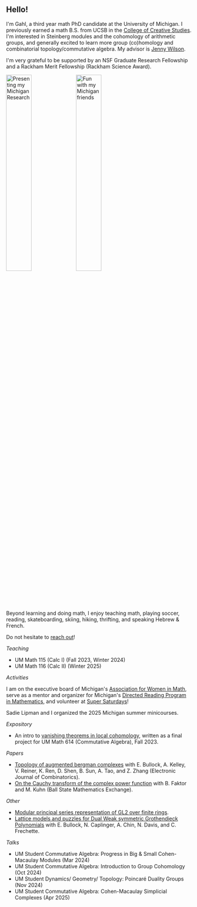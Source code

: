## Hello!

I'm Gahl, a third year math PhD candidate at the University of Michigan. I previously earned a math B.S. from UCSB in the [College of Creative Studies](https://ccs.ucsb.edu/). I'm interested in Steinberg modules and the cohomology of arithmetic groups, and generally excited to learn more group (co)homology and combinatorial topology/commutative algebra. My advisor is [Jenny Wilson](https://dept.math.lsa.umich.edu/~jchw/).

I'm very grateful to be supported by an NSF Graduate Research Fellowship and a Rackham Merit Fellowship (Rackham Science Award). 

<img src="https://gahlshemy.github.io/assets/images/racacon-presenting.jpg" alt="Presenting my Michigan Research" style="width: 37%">
<img src="https://gahlshemy.github.io/assets/images/mich_math.jpeg" alt="Fun with my Michigan friends" style="width: 37%">

Beyond learning and doing math, I enjoy teaching math, playing soccer, reading, skateboarding, skiing, hiking, thrifting, and speaking Hebrew & French.

Do not hesitate to [reach out](mailto:gshemy@umich.edu)!

*Teaching*
* UM Math 115 (Calc I) (Fall 2023, Winter 2024)
* UM Math 116 (Calc II) (Winter 2025)

*Activities*

I am on the executive board of Michigan's [Association for Women in Math](https://sites.google.com/umich.edu/awm/home?authuser=0), serve as a mentor and organizer for Michigan's [Directed Reading Program in Mathematics](https://sites.google.com/umich.edu/drp/home), and volunteer at [Super Saturdays](https://sites.lsa.umich.edu/math-corps/super-saturdays/)!

Sadie Lipman and I organized the 2025 Michigan summer minicourses.

*Expository*
* An intro to [vanishing theorems in local cohomology](https://gahlshemy.github.io/GS_Math614_Project.pdf), written as a final project for UM Math 614 (Commutative Algebra), Fall 2023.

*Papers* 
* [Topology of augmented bergman complexes](https://arxiv.org/abs/2108.13394) with E. Bullock, A. Kelley, V. Reiner, K. Ren, D. Shen, B. Sun, A. Tao, and Z. Zhang (Electronic Journal of Combinatorics). 
* [On the Cauchy transform of the complex power function](https://digitalresearch.bsu.edu/mathexchange/wp-content/uploads/2023/12/2023_8_FKS.pdf) with B. Faktor and M. Kuhn (Ball State Mathematics Exchange).

*Other*
* [Modular principal series representation of GL2 over finite rings](https://gahlshemy.github.io/dec30modreps.pdf).
* [Lattice models and puzzles for Dual Weak symmetric Grothendieck Polynomials](https://www-users.cse.umn.edu/~reiner/REU/REU2021notes/Problem_5__Puzzles___Ice.pdf) with E. Bullock, N. Caplinger, A. Chin, N. Davis, and C. Frechette.

*Talks*
* UM Student Commutative Algebra: Progress in Big & Small Cohen-Macaulay Modules (Mar 2024)
* UM Student Commutative Algebra: Introduction to Group Cohomology (Oct 2024)
* UM Student Dynamics/ Geometry/ Topology: Poincaré Duality Groups (Nov 2024)
* UM Student Commutative Algebra: Cohen-Macaulay Simplicial Complexes (Apr 2025)
